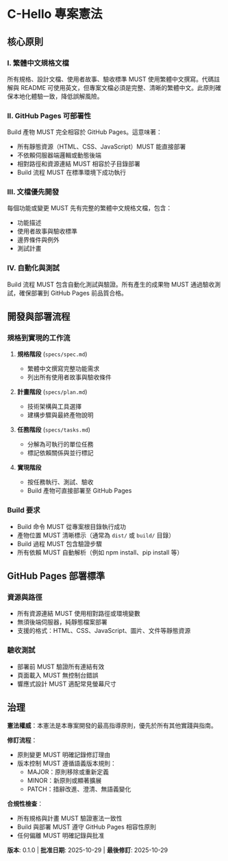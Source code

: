 # C-Hello 專案憲法

<!--
Sync Impact Report
===================
Version: 0.1.0 (初始版本)
Date: 2025-10-29
Changes:
- Created initial constitution for C-Hello project
- Established documentation language (Traditional Chinese)
- Defined GitHub Pages deployment requirements
- Set quality and documentation standards
-->

## 核心原則

### I. 繁體中文規格文檔

所有規格、設計文檔、使用者故事、驗收標準 MUST 使用繁體中文撰寫。代碼註解與 README 可使用英文，但專案文檔必須是完整、清晰的繁體中文。此原則確保本地化體驗一致，降低誤解風險。

### II. GitHub Pages 可部署性

Build 產物 MUST 完全相容於 GitHub Pages。這意味著：
- 所有靜態資源（HTML、CSS、JavaScript）MUST 能直接部署
- 不依賴伺服器端邏輯或動態後端
- 相對路徑和資源連結 MUST 相容於子目錄部署
- Build 流程 MUST 在標準環境下成功執行

### III. 文檔優先開發

每個功能或變更 MUST 先有完整的繁體中文規格文檔，包含：
- 功能描述
- 使用者故事與驗收標準
- 邊界條件與例外
- 測試計畫

### IV. 自動化與測試

Build 流程 MUST 包含自動化測試與驗證。所有產生的成果物 MUST 通過驗收測試，確保部署到 GitHub Pages 前品質合格。

## 開發與部署流程

### 規格到實現的工作流

1. **規格階段** (`specs/spec.md`)
   - 繁體中文撰寫完整功能需求
   - 列出所有使用者故事與驗收條件

2. **計畫階段** (`specs/plan.md`)
   - 技術架構與工具選擇
   - 建構步驟與最終產物說明

3. **任務階段** (`specs/tasks.md`)
   - 分解為可執行的單位任務
   - 標記依賴關係與並行標記

4. **實現階段**
   - 按任務執行、測試、驗收
   - Build 產物可直接部署至 GitHub Pages

### Build 要求

- Build 命令 MUST 從專案根目錄執行成功
- 產物位置 MUST 清晰標示（通常為 `dist/` 或 `build/` 目錄）
- Build 過程 MUST 包含驗證步驟
- 所有依賴 MUST 自動解析（例如 npm install、pip install 等）

## GitHub Pages 部署標準

### 資源與路徑

- 所有資源連結 MUST 使用相對路徑或環境變數
- 無須後端伺服器，純靜態檔案部署
- 支援的格式：HTML、CSS、JavaScript、圖片、文件等靜態資源

### 驗收測試

- 部署前 MUST 驗證所有連結有效
- 頁面載入 MUST 無控制台錯誤
- 響應式設計 MUST 適配常見螢幕尺寸

## 治理

**憲法權威**：本憲法是本專案開發的最高指導原則，優先於所有其他實踐與指南。

**修訂流程**：
- 原則變更 MUST 明確記錄修訂理由
- 版本控制 MUST 遵循語義版本規則：
  - MAJOR：原則移除或重新定義
  - MINOR：新原則或顯著擴展
  - PATCH：措辭改進、澄清、無語義變化

**合規性檢查**：
- 所有規格與計畫 MUST 驗證憲法一致性
- Build 與部署 MUST 遵守 GitHub Pages 相容性原則
- 任何偏離 MUST 明確記錄與批准

**版本**: 0.1.0 | **批准日期**: 2025-10-29 | **最後修訂**: 2025-10-29

